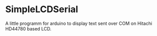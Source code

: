 # SimpleLCDSerial
A little programm for arduino to display text sent over COM on Hitachi HD44780 based LCD.
